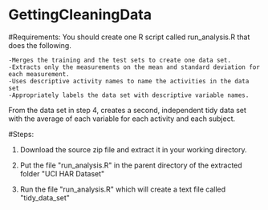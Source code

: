 # GettingCleaningData
#Requirements:
You should create one R script called run_analysis.R that does the following. 

    -Merges the training and the test sets to create one data set.
    -Extracts only the measurements on the mean and standard deviation for each measurement. 
    -Uses descriptive activity names to name the activities in the data set
    -Appropriately labels the data set with descriptive variable names. 

From the data set in step 4, creates a second, independent tidy data set with the average of each variable for each activity and each subject.

#Steps:

1) Download the source zip file and extract it in your working directory.

2) Put the file "run_analysis.R" in the parent directory of the extracted folder "UCI HAR Dataset"

3) Run the file "run_analysis.R" which will create a text file called "tidy_data_set" 
